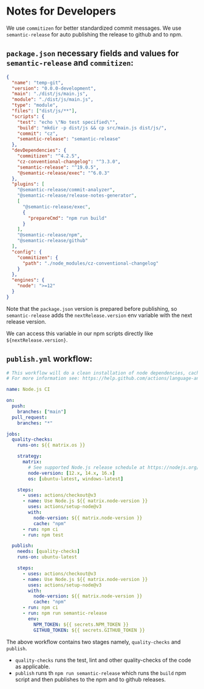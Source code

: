 # Notes for Developers

We use `commitizen` for better standardized commit messages. We use `semantic-release` for auto publishing the release to github and to npm.

## `package.json` necessary fields and values for `semantic-release` and `commitizen`:

```json
{
  "name": "temp-git",
  "version": "0.0.0-development",
  "main": "./dist/js/main.js",
  "module": "./dist/js/main.js",
  "type": "module",
  "files": ["dist/js/**"],
  "scripts": {
    "test": "echo \"No test specified\"",
    "build": "mkdir -p dist/js && cp src/main.js dist/js/",
    "commit": "cz",
    "semantic-release": "semantic-release"
  },
  "devDependencies": {
    "commitizen": "^4.2.5",
    "cz-conventional-changelog": "^3.3.0",
    "semantic-release": "^19.0.5",
    "@semantic-release/exec": "^6.0.3"
  },
  "plugins": [
    "@semantic-release/commit-analyzer",
    "@semantic-release/release-notes-generator",
    [
      "@semantic-release/exec",
      {
        "prepareCmd": "npm run build"
      }
    ],
    "@semantic-release/npm",
    "@semantic-release/github"
  ],
  "config": {
    "commitizen": {
      "path": "./node_modules/cz-conventional-changelog"
    }
  },
  "engines": {
    "node": ">=12"
  }
}
```

Note that the `package.json` version is prepared before publishing, so `semantic-release` adds the `nextRelease.version` env variable with the next release version.

We can access this variable in our npm scripts directly like `${nextRelease.version}`.

## `publish.yml` workflow:

```yaml
# This workflow will do a clean installation of node dependencies, cache/restore them, build the source code and run tests across different versions of node
# For more information see: https://help.github.com/actions/language-and-framework-guides/using-nodejs-with-github-actions

name: Node.js CI

on:
  push:
    branches: ["main"]
  pull_request:
    branches: "*"

jobs:
  quality-checks:
    runs-on: ${{ matrix.os }}

    strategy:
      matrix:
        # See supported Node.js release schedule at https://nodejs.org/en/about/releases/
        node-version: [12.x, 14.x, 16.x]
        os: [ubuntu-latest, windows-latest]

    steps:
      - uses: actions/checkout@v3
      - name: Use Node.js ${{ matrix.node-version }}
        uses: actions/setup-node@v3
        with:
          node-version: ${{ matrix.node-version }}
          cache: "npm"
      - run: npm ci
      - run: npm test

  publish:
    needs: [quality-checks]
    runs-on: ubuntu-latest

    steps:
      - uses: actions/checkout@v3
      - name: Use Node.js ${{ matrix.node-version }}
        uses: actions/setup-node@v3
        with:
          node-version: ${{ matrix.node-version }}
          cache: "npm"
      - run: npm ci
      - run: npm run semantic-release
        env:
          NPM_TOKEN: ${{ secrets.NPM_TOKEN }}
          GITHUB_TOKEN: ${{ secrets.GITHUB_TOKEN }}
```

The above workflow contains two stages namely, `quality-checks` and `publish`.

- `quality-checks` runs the test, lint and other quality-checks of the code as applicable.
- `publish` runs th `npm run semantic-release` which runs the `build` npm script and then publishes to the npm and to github releases.
